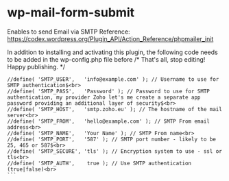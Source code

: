 # wp-mail-form-submit
Enables to send Email via SMTP
Reference: https://codex.wordpress.org/Plugin_API/Action_Reference/phpmailer_init

In addition to installing and activating this plugin, the following code needs to be added in the wp-config.php file before /* That's all, stop editing! Happy publishing. */

````
//define( 'SMTP_USER',   'info@example.com' ); // Username to use for SMTP authentication$<br>
//define( 'SMTP_PASS',   'Password' ); // Password to use for SMTP authentication, my provider Zoho let's me create a separate app password providing an additional layer of security$<br>
//define( 'SMTP_HOST',   'smtp.zoho.eu' ); // The hostname of the mail server<br>
//define( 'SMTP_FROM',   'hello@example.com' ); // SMTP From email address<br>
//define( 'SMTP_NAME',   'Your Name' ); // SMTP From name<br>
//define( 'SMTP_PORT',   '587' ); // SMTP port number - likely to be 25, 465 or 587$<br>
//define( 'SMTP_SECURE', 'tls' ); // Encryption system to use - ssl or tls<br>
//define( 'SMTP_AUTH',    true ); // Use SMTP authentication (true|false)<br>
```
